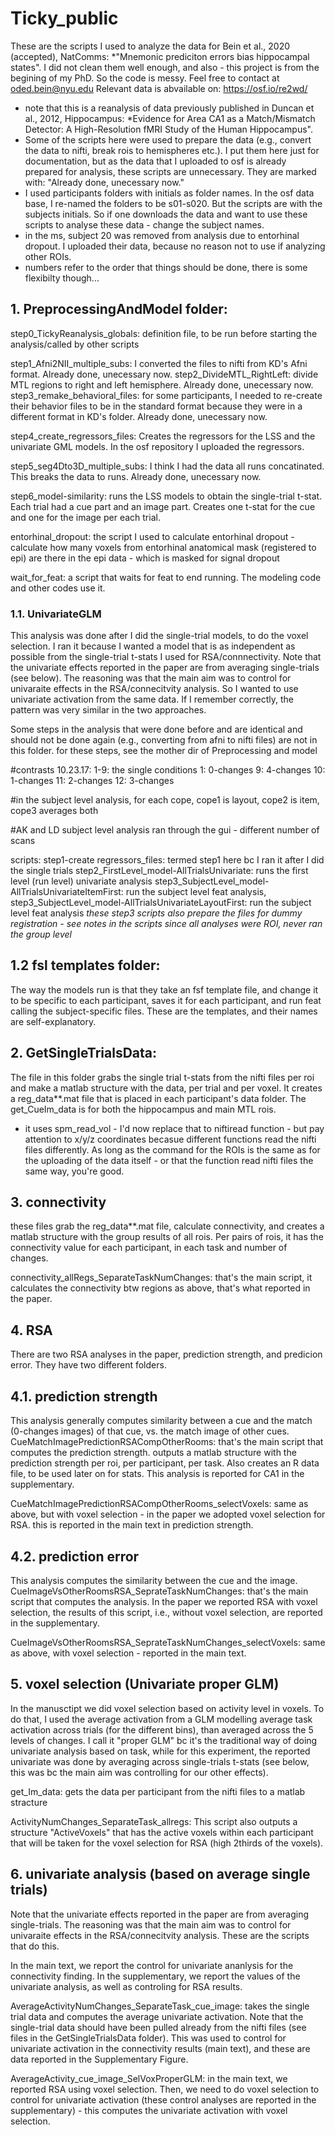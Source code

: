 # Ticky_public

These are the scripts I used to analyze the data for Bein et al., 2020 (accepted), NatComms: *"Mnemonic prediciton errors bias hippocampal states".
I did not clean them well enough, and also - this project is from the begining of my PhD. So the code is messy. Feel free to contact at oded.bein@nyu.edu
Relevant data is abvailable on: https://osf.io/re2wd/
* note that this is a reanalysis of data previously published in Duncan et al., 2012, Hippocampus: *Evidence for Area CA1 as a Match/Mismatch Detector: A High-Resolution fMRI Study of the Human Hippocampus".
* Some of the scripts here were used to prepare the data (e.g., convert the data to nifti, break rois to hemispheres etc.). I put them here just for documentation, but as the data that I uploaded to osf is already prepared for analysis, these scripts are unnecessary. They are marked with:  "Already done, unecessary now."
* I used participants folders with initials as folder names. In the osf data base, I re-named the folders to be s01-s020. But the scripts are with the subjects initials. So if one downloads the data and want to use these scripts to analyse these data - change the subject names.
* in the ms, subject 20 was removed from analysis due to entorhinal dropout. I uploaded their data, because no reason not to use if analyzing other ROIs.
* numbers refer to the order that things should be done, there is some flexibilty though...

## 1. PreprocessingAndModel folder:

step0_TickyReanalysis_globals: definition file, to be run before starting the analysis/called by other scripts

step1_Afni2NII_multiple_subs: I converted the files to nifti from KD's Afni format. Already done, unecessary now.
step2_DivideMTL_RightLeft: divide MTL regions to right and left hemisphere. Already done, unecessary now.
step3_remake_behavioral_files: for some participants, I needed to re-create their behavior files to be in the standard format because they were in a different format in KD's folder. Already done, unecessary now.

step4_create_regressors_files: Creates the regressors for the LSS and the univariate GML models. In the osf repository I uploaded the regressors.

step5_seg4Dto3D_multiple_subs: I think I had the data all runs concatinated. This breaks the data to runs.  Already done, unecessary now.

step6_model-similarity: runs the LSS models to obtain the single-trial t-stat. Each trial had a cue part and an image part. Creates one t-stat for the cue and one for the image per each trial.

entorhinal_dropout: the script I used to calculate entorhinal dropout - calculate how many voxels from entorhinal anatomical mask (registered to epi) are there in the epi data - which is masked for signal dropout

wait_for_feat: a script that waits for feat to end running. The modeling code and other codes use it.

### 1.1. UnivariateGLM

This analysis was done after I did the single-trial models, to do the voxel selection. I ran it because I wanted a model that is as independent as possible from the single-trial t-stats I used for RSA/connnectivity. Note that the univariate effects reported in the paper are from averaging single-trials (see below). The reasoning was that the main aim was to control for univaraite effects in the RSA/connecitvity analysis. So I wanted to use univariate activation from the same data. If I remember correctly, the pattern was very similar in the two approaches.

Some steps in the analysis that were done before and are identical and should not be done again (e.g., converting from afni to nifti files) are not in this folder. for these steps, see the mother dir of Preprocessing and model


#contrasts 10.23.17:
1-9: the single conditions
1: 0-changes
9: 4-changes
10: 1-changes
11: 2-changes
12: 3-changes

#in the subject level analysis, for each cope, cope1 is layout, cope2 is item, cope3 averages both

#AK and LD subject level analysis ran through the gui - different number of scans

scripts:
step1-create regressors_files: termed step1 here bc I ran it after I did the single trials
step2_FirstLevel_model-AllTrialsUnivariate: runs the first level (run level) univariate analysis
step3_SubjectLevel_model-AllTrialsUnivariateItemFirst: run the subject level feat analysis, 
step3_SubjectLevel_model-AllTrialsUnivariateLayoutFirst: run the subject level feat analysis
*these step3 scripts also prepare the files for dummy registration - see notes in the scripts*
*since all analyses were ROI, never ran the group level*

## 1.2 fsl templates folder:
The way the models run is that they take an fsf template file, and change it to be specific to each participant, saves it for each participant, and run feat calling the subject-specific files. These are the templates, and their names are self-explanatory.

## 2. GetSingleTrialsData:
The file in this folder grabs the single trial t-stats from the nifti files per roi and make a matlab structure with the data, per trial and per voxel. It creates a reg_data**.mat file that is placed in each participant's data folder.
The get_CueIm_data is for both the hippocampus and main MTL rois.
* it uses spm_read_vol - I'd now replace that to niftiread function - but pay attention to x/y/z coordinates becasue different functions read the nifti files differently. As long as the command for the ROIs is the same as for the uploading of the data itself - or that the function read nifti files the same way, you're good.

## 3. connectivity

these files grab the reg_data**.mat file, calculate connectivity, and creates a matlab structure with the group results of all rois. Per pairs of rois, it has the connectivity value for each participant, in each task and number of changes.

connectivity_allRegs_SeparateTaskNumChanges: that's the main script, it calculates the connectivity btw regions as above, that's what reported in the paper.

## 4. RSA

There are two RSA analyses in the paper, prediction strength, and predicion error. They have two different folders.

## 4.1. prediction strength

This analysis generally computes similarity between a cue and the match (0-changes images) of that cue, vs. the match image of other cues.
CueMatchImagePredictionRSACompOtherRooms: that's the main script that computes the prediction strength. outputs a matlab structure with the prediction strength per roi, per participant, per task. Also creates an R data file, to be used later on for stats. This analysis is reported for CA1 in the supplementary.

CueMatchImagePredictionRSACompOtherRooms_selectVoxels: same as above, but with voxel selection - in the paper we adopted voxel selection for RSA. this is reported in the main text in prediction strength.

## 4.2. prediction error

This analysis computes the similarity between the cue and the image.
CueImageVsOtherRoomsRSA_SeprateTaskNumChanges: that's the main script that computes the analysis. In the paper we reported RSA with voxel selection, the results of this script, i.e., without voxel selection, are reported in the supplementary.

CueImageVsOtherRoomsRSA_SeprateTaskNumChanges_selectVoxels: same as above, with voxel selection - reported in the main text.

## 5. voxel selection (Univariate proper GLM)
In the manusctipt we did voxel selection based on activity level in voxels. To do that, I used the average activation from a GLM modelling average task activation across trials (for the different bins), than averaged across the 5 levels of changes. I call it "proper GLM" bc it's the traditional way of doing univariate analysis based on task, while for this experiment, the reported univariate was done by averaging across single-trials t-stats (see below, this was bc the main aim was controlling for our other effects).

get_Im_data: gets the data per participant from the nifti files to a matlab stracture

ActivityNumChanges_SeparateTask_allregs: This script also outputs a structure "ActiveVoxels" that has the active voxels within each participant that will be taken for the voxel selection for RSA (high 2thirds of the voxels). 

## 6. univariate analysis (based on average single trials)

Note that the univariate effects reported in the paper are from averaging single-trials. The reasoning was that the main aim was to control for univaraite effects in the RSA/connecitvity analysis. These are the scripts that do this.

In the main text, we report the control for univariate ananlysis for the connectivity finding. In the supplementary, we report the values of the univariate analysis, as well as controling for RSA results.

AverageActivityNumChanges_SeparateTask_cue_image: takes the single trial data and computes the average univariate activation. Note that the single-trial data should have been pulled already from the nifti files (see files in the GetSingleTrialsData folder). This was used to control for univariate activation in the connectivity results (main text), and these are data reported in the Supplementary Figure.

AverageActivity_cue_image_SelVoxProperGLM: in the main text, we reported RSA using voxel selection. Then, we need to do voxel selection to control for univariate activation (these control analyses are reported in the supplementary) - this computes the univariate activation with voxel selection.

